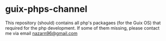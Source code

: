 # guix-phps-channel
This repository (should) contains all php's packagaes (for the Guix OS) that required for the php development.
If some of them missing, please contact me via email nazarn96@gmail.com
